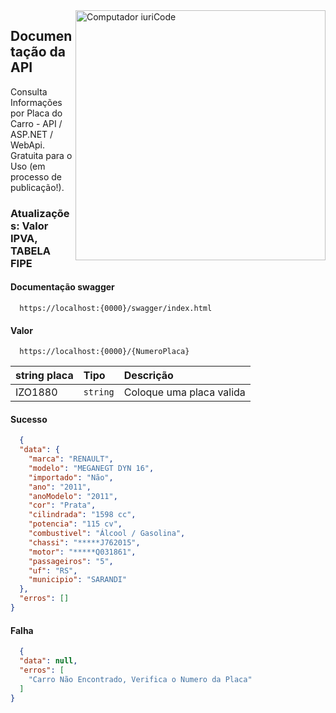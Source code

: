 <img src="https://raw.githubusercontent.com/MicaelliMedeiros/micaellimedeiros/master/image/computer-illustration.png" min-width="400px" max-width="400px" width="400px" align="right" alt="Computador iuriCode">

## Documentação da API

<p align="left"> 
  Consulta Informações por Placa do Carro - API / ASP.NET / WebApi.<br>
  Gratuita para o Uso (em processo de publicação!).
</p>


### Atualizações: Valor IPVA, TABELA FIPE

#### Documentação swagger

```https
  https://localhost:{0000}/swagger/index.html
```

#### Valor
```https
  https://localhost:{0000}/{NumeroPlaca}
```

| string placa   | Tipo       | Descrição                           |
| :---------- | :--------- | :---------------------------------- |
| IZO1880 | `string` | Coloque uma placa valida |

#### Sucesso
```json
  {
  "data": {
    "marca": "RENAULT",
    "modelo": "MEGANEGT DYN 16",
    "importado": "Não",
    "ano": "2011",
    "anoModelo": "2011",
    "cor": "Prata",
    "cilindrada": "1598 cc",
    "potencia": "115 cv",
    "combustivel": "Álcool / Gasolina",
    "chassi": "*****J762015",
    "motor": "*****Q031861",
    "passageiros": "5",
    "uf": "RS",
    "municipio": "SARANDI"
  },
  "erros": []
}
```
#### Falha
```json
  {
  "data": null,
  "erros": [
    "Carro Não Encontrado, Verifica o Numero da Placa"
  ]
}
```
